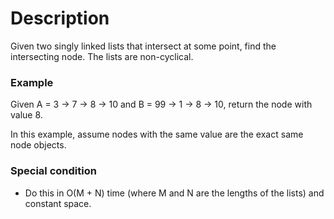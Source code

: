 # Description

Given two singly linked lists that intersect at some point, find the intersecting node. The lists are non-cyclical.

### Example

Given A = 3 -> 7 -> 8 -> 10 and B = 99 -> 1 -> 8 -> 10, return the node with value 8.

In this example, assume nodes with the same value are the exact same node objects.

### Special condition

- Do this in O(M + N) time (where M and N are the lengths of the lists) and constant space.
